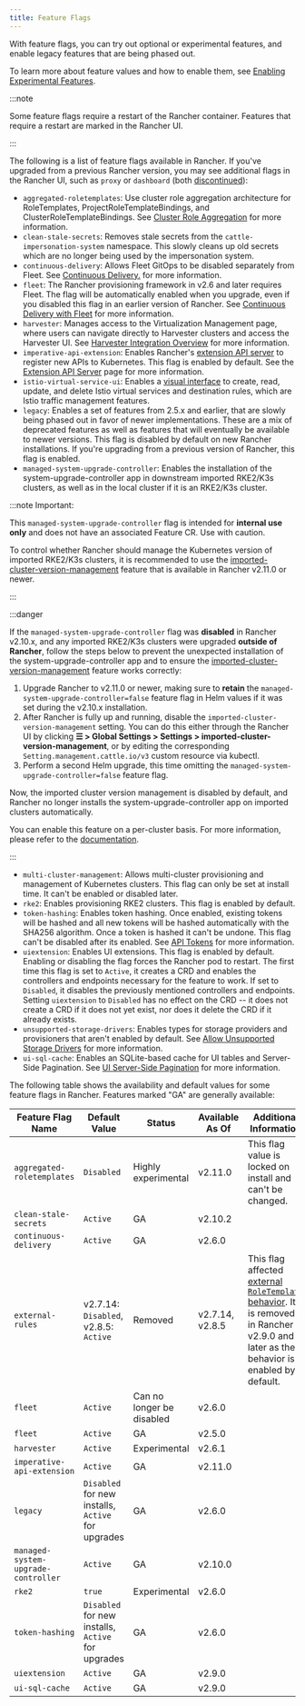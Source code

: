 ```yaml
---
title: Feature Flags
---
```


<head>
  <link rel="canonical" href="https://ranchermanager.docs.rancher.com/getting-started/installation-and-upgrade/installation-references/feature-flags"/>
</head>

With feature flags, you can try out optional or experimental features, and enable legacy features that are being phased out.

To learn more about feature values and how to enable them, see [Enabling Experimental Features](../../../how-to-guides/advanced-user-guides/enable-experimental-features/enable-experimental-features.md).

:::note

Some feature flags require a restart of the Rancher container. Features that require a restart are marked in the Rancher UI.

:::

The following is a list of feature flags available in Rancher. If you've upgraded from a previous Rancher version, you may see additional flags in the Rancher UI, such as `proxy` or `dashboard` (both [discontinued](https://github.com/rancher/rancher-docs/tree/main/archived_docs/en/version-2.5/reference-guides/installation-references/feature-flags.md)):

- `aggregated-roletemplates`: Use cluster role aggregation architecture for RoleTemplates, ProjectRoleTemplateBindings, and ClusterRoleTemplateBindings. See [Cluster Role Aggregation](../../../how-to-guides/advanced-user-guides/enable-experimental-features/cluster-role-aggregation.md) for more information.
- `clean-stale-secrets`: Removes stale secrets from the `cattle-impersonation-system` namespace. This slowly cleans up old secrets which are no longer being used by the impersonation system.
- `continuous-delivery`: Allows Fleet GitOps to be disabled separately from Fleet. See [Continuous Delivery.](../../../how-to-guides/advanced-user-guides/enable-experimental-features/continuous-delivery.md) for more information.
- `fleet`: The Rancher provisioning framework in v2.6 and later requires Fleet. The flag will be automatically enabled when you upgrade, even if you disabled this flag in an earlier version of Rancher. See [Continuous Delivery with Fleet](../../../integrations-in-rancher/fleet/fleet.md) for more information.
- `harvester`: Manages access to the Virtualization Management page, where users can navigate directly to Harvester clusters and access the Harvester UI. See [Harvester Integration Overview](../../../integrations-in-rancher/harvester/overview.md) for more information.
- `imperative-api-extension`: Enables Rancher's [extension API server](https://kubernetes.io/docs/concepts/extend-kubernetes/api-extension/apiserver-aggregation/) to register new APIs to Kubernetes. This flag is enabled by default. See the [Extension API Server](../../../api/extension-apiserver.md) page for more information.
- `istio-virtual-service-ui`: Enables a [visual interface](../../../how-to-guides/advanced-user-guides/enable-experimental-features/istio-traffic-management-features.md) to create, read, update, and delete Istio virtual services and destination rules, which are Istio traffic management features.
- `legacy`: Enables a set of features from 2.5.x and earlier, that are slowly being phased out in favor of newer implementations. These are a mix of deprecated features as well as features that will eventually be available to newer versions. This flag is disabled by default on new Rancher installations. If you're upgrading from a previous version of Rancher, this flag is enabled.
- `managed-system-upgrade-controller`: Enables the installation of the system-upgrade-controller app in downstream imported RKE2/K3s clusters, as well as in the local cluster if it is an RKE2/K3s cluster.

:::note Important:

This `managed-system-upgrade-controller` flag is intended for **internal use only** and does not have an associated Feature CR. Use with caution.

To control whether Rancher should manage the Kubernetes version of imported RKE2/K3s clusters, it is recommended to use the [imported-cluster-version-management](../../../how-to-guides/new-user-guides/kubernetes-clusters-in-rancher-setup/register-existing-clusters.md#configuring-version-management-for-rke2-and-k3s-clusters) feature that is available in Rancher v2.11.0 or newer.

:::

:::danger

If the `managed-system-upgrade-controller` flag was **disabled** in Rancher v2.10.x, and any imported RKE2/K3s clusters were upgraded **outside of Rancher**, follow the steps below to prevent the unexpected installation of the system-upgrade-controller app and to ensure the [imported-cluster-version-management](../../../how-to-guides/new-user-guides/kubernetes-clusters-in-rancher-setup/register-existing-clusters.md#configuring-version-management-for-rke2-and-k3s-clusters) feature works correctly:

1. Upgrade Rancher to v2.11.0 or newer, making sure to **retain** the `managed-system-upgrade-controller=false` feature flag in Helm values if it was set during the v2.10.x installation.
1. After Rancher is fully up and running, disable the `imported-cluster-version-management` setting. You can do this either through the Rancher UI by clicking **☰ > Global Settings > Settings > imported-cluster-version-management**, or by editing the corresponding `Setting.management.cattle.io/v3` custom resource via kubectl.
1. Perform a second Helm upgrade, this time omitting the `managed-system-upgrade-controller=false` feature flag.

Now, the imported cluster version management is disabled by default, and Rancher no longer installs the system-upgrade-controller app on imported clusters automatically.

You can enable this feature on a per-cluster basis. For more information, please refer to the [documentation](../../../how-to-guides/new-user-guides/kubernetes-clusters-in-rancher-setup/register-existing-clusters.md#configuring-version-management-for-rke2-and-k3s-clusters).

:::

- `multi-cluster-management`: Allows multi-cluster provisioning and management of Kubernetes clusters. This flag can only be set at install time. It can't be enabled or disabled later.
- `rke2`: Enables provisioning RKE2 clusters. This flag is enabled by default.
- `token-hashing`: Enables token hashing. Once enabled, existing tokens will be hashed and all new tokens will be hashed automatically with the SHA256 algorithm. Once a token is hashed it can't be undone. This flag can't be disabled after its enabled. See [API Tokens](../../../api/api-tokens.md#token-hashing) for more information.
- `uiextension`: Enables UI extensions. This flag is enabled by default. Enabling or disabling the flag forces the Rancher pod to restart. The first time this flag is set to `Active`, it creates a CRD and enables the controllers and endpoints necessary for the feature to work. If set to `Disabled`, it disables the previously mentioned controllers and endpoints. Setting `uiextension` to `Disabled` has no effect on the CRD -- it does not create a CRD if it does not yet exist, nor does it delete the CRD if it already exists. 
- `unsupported-storage-drivers`: Enables types for storage providers and provisioners that aren't enabled by default. See [Allow Unsupported Storage Drivers](../../../how-to-guides/advanced-user-guides/enable-experimental-features/unsupported-storage-drivers.md) for more information.
- `ui-sql-cache`: Enables an SQLite-based cache for UI tables and Server-Side Pagination. See [UI Server-Side Pagination](../../../how-to-guides/advanced-user-guides/ui-server-side-pagination.md) for more information.

The following table shows the availability and default values for some feature flags in Rancher. Features marked "GA" are generally available:

| Feature Flag Name             | Default Value | Status       | Available As Of | Additional Information |
| ----------------------------- | ------------- | ------------ | --------------- | ---------------------- |
| `aggregated-roletemplates` | `Disabled` | Highly experimental | v2.11.0 | This flag value is locked on install and can't be changed. |
| `clean-stale-secrets` | `Active` | GA | v2.10.2 | |
| `continuous-delivery` | `Active` | GA | v2.6.0 | |
| `external-rules` | v2.7.14: `Disabled`, v2.8.5: `Active` | Removed | v2.7.14, v2.8.5 | This flag affected [external `RoleTemplate` behavior](../../../how-to-guides/new-user-guides/authentication-permissions-and-global-configuration/manage-role-based-access-control-rbac/cluster-and-project-roles.md#external-roletemplate-behavior). It is removed in Rancher v2.9.0 and later as the behavior is enabled by default. |
| `fleet`  | `Active` | Can no longer be disabled | v2.6.0 | |
| `fleet`  | `Active` | GA | v2.5.0 | |
| `harvester` | `Active` | Experimental | v2.6.1 | |
| `imperative-api-extension` | `Active` | GA | v2.11.0 | |
| `legacy` | `Disabled` for new installs, `Active` for upgrades | GA | v2.6.0 | |
| `managed-system-upgrade-controller` | `Active` | GA | v2.10.0 | |
| `rke2` | `true` | Experimental | v2.6.0 | |
| `token-hashing` | `Disabled` for new installs, `Active` for upgrades | GA | v2.6.0 | |
| `uiextension` | `Active` | GA | v2.9.0 | |
| `ui-sql-cache` | `Active` | GA | v2.9.0 | |
